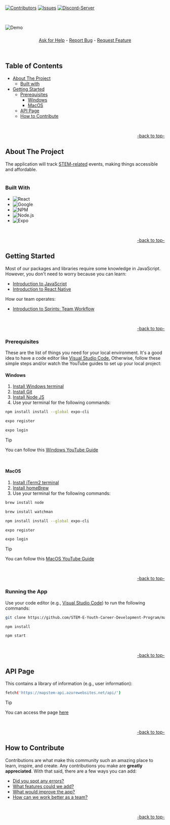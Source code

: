 <a name="readme-top"></a>


[![Contributors][contributors-shield]][contributors-url]
[![Issues][issues-shield]][issues-url]
[![Discord-Server][discord-shield]][discord-url]


<!-- Logo -->
<br />

![Demo](https://github.com/MenlyCSE/map-app-guide/assets/154091778/4213a767-9235-4107-8004-e97203811f0c)
<div>
<h3 align="center"></h3>
  <p align="center">
    <a href="https://github.com/STEM-E-Youth-Career-Development-Program/map-app/issues/new"> Ask for Help</a>
    -
    <a href="https://github.com/STEM-E-Youth-Career-Development-Program/map-app/issues/new">Report Bug</a>
      -
    <a href="https://github.com/STEM-E-Youth-Career-Development-Program/map-app/issues/new">Request Feature</a>
  </p>
  <br>
</div>


<!-- shortcuts -->

## Table of Contents
- [ About The Project](#about-the-project)
  - [ Built with](#built-with)
- [ Getting Started](#getting-started)
  - [ Prerequisites](#prerequisites)
    - [ Windows](#windows)
    - [ MacOS](#macos)
  - [ API Page](#api-page)
  - [ How to Contribute](#how-to-contribute)

<br>
<p align="right"><a href="#readme-top">-back to top-</a></p>


## About The Project

The application will track [STEM-related](https://www.steme.org/events) events, making things accessible and affordable. 
<br>
<br>


### Built With

* ![React][React.js]
* ![Google][Google.api]
* ![NPM][NPM.js]
* ![Node.js][node.js]
* ![Expo][Expo]

<br>
<p align="right"><a href="#readme-top">-back to top-</a></p>


## Getting Started

Most of our packages and libraries require some knowledge in JavaScript. However, you don't need to worry because you can learn:
-  [Introduction to JavaScript](https://www.freecodecamp.org/learn/javascript-algorithms-and-data-structures-v8/)
- [Introduction to React Native](https://www.codecademy.com/learn/learn-react-native)

How our team operates: 
- [Introduction to Sprints: Team Workflow](https://www.youtube.com/watch?v=9TycLR0TqFA)



<br>
<p align="right"><a href="#readme-top">-back to top-</a></p>


### Prerequisites

These are the list of things you need for your local environment. It's a good idea to have a code editor like <a href="https://code.visualstudio.com/">Visual Studio Code.</a> Otherwise, follow these simple steps and/or watch the YouTube guides to set up your local project:

#### Windows
<ol>
  <li><a href="https://apps.microsoft.com/detail/9n0dx20hk701?hl=en-US&gl=US">Install Windows terminal</a></li>
  <li><a href="https://git-scm.com/download/win">Install Git</a></li>
  <li><a href="https://nodejs.org/en/download/">Install Node JS</a></li>
  <li>Use your terminal for the following commands:</a></li>
</ol>

 ```sh
npm install install --global expo-cli
```
```sh
expo register
```
```sh
expo login
```
> [!TIP]
> You can follow this [Windows YouTube Guide](https://www.youtube.com/watch?v=f6TXEnHT_Mk)

<br>

#### MacOS 
<ol>
  <li><a href="https://iterm2.com/index.html">Install iTerm2 terminal</a></li>
  <li><a href="https://brew.sh/">Install homeBrew</a></li>
  <li>Use your terminal for the following commands:</a></li>
</ol>

 ```sh
brew install node
```
 ```sh
brew install watchman
```
 ```sh
npm install install --global expo-cli
```
```sh
expo register
```
```sh
expo login
```
> [!TIP]
> You can follow this [MacOS YouTube Guide](https://www.youtube.com/watch?v=4U_OQHGhSf0&t=128s)

<br>
<p align="right"><a href="#readme-top">-back to top-</a></p>


### Running the App

Use your code editor (e.g., <a href="https://code.visualstudio.com/">Visual Studio Code</a>) to run the following commands: 


   ```sh
   git clone https://github.com/STEM-E-Youth-Career-Development-Program/map-app.git
   ```

   ```sh
   npm install
   ```

   ```sh
   npm start
   ```


<br>
<p align="right"><a href="#readme-top">-back to top-</a></p>



## API Page

This contains a library of information (e.g., user information):

```sh
fetch('https://mapstem-api.azurewebsites.net/api/')
```

> [!TIP]
> You can access the page [here](https://insertLinkHere.com)

<br>
<p align="right"><a href="#readme-top">-back to top-</a></p>

## How to Contribute

Contributions are what make this community such an amazing place to learn, inspire, and create. Any contributions you make are **greatly appreciated**. With that said, there are a few ways you can add:

- [Did you spot any errors?](https://github.com/STEM-E-Youth-Career-Development-Program/map-app/issues/new)
- [What features could we add?](https://github.com/STEM-E-Youth-Career-Development-Program/map-app/issues/new)
- [What would improve the app?](https://github.com/STEM-E-Youth-Career-Development-Program/map-app/issues/new) 
- [How can we work better as a team?](https://github.com/STEM-E-Youth-Career-Development-Program/map-app/issues/new)

<br>
<p align="right"><a href="#readme-top">-back to top-</a></p>


<!-- Links -->
[contributors-shield]: https://img.shields.io/github/contributors/STEM-E-Youth-Career-Development-Program/map-app.svg?style=for-the-badge

[contributors-url]: https://github.com/STEM-E-Youth-Career-Development-Program/map-app/graphs/contributors

[issues-shield]: https://img.shields.io/github/issues/STEM-E-Youth-Career-Development-Program/map-app.svg?style=for-the-badge
[issues-url]: https://github.com/STEM-E-Youth-Career-Development-Program/map-app/issues

[discord-shield]: https://img.shields.io/badge/dynamic/json?url=https%3A%2F%2Fdiscord.com%2Fapi%2Finvites%2FNKDkE52HhH%3Fwith_counts%3Dtrue&query=%24.approximate_presence_count&suffix=%20Online&style=for-the-badge&logo=Discord&logoColor=white&label=Discord&color=%235864f4

[discord-url]: https://discord.gg/2EuA82Xayg

[product-screenshot]: images/screenshot.png

[React.js]: https://img.shields.io/badge/React-20232A?style=for-the-badge&logo=react&logoColor=61DAFB

[Google.api]: https://img.shields.io/badge/Google-black?style=for-the-badge&logo=google&color=%2320232A

[NPM.js]: https://img.shields.io/badge/NPM-20232a?style=for-the-badge&logo=NPM

[node.js]: https://img.shields.io/badge/Node.js-20232a?style=for-the-badge&logo=Node.js

[Expo]: https://img.shields.io/badge/Expo-20232a?style=for-the-badge&logo=Expo
